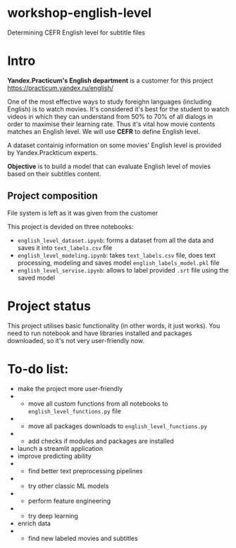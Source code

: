 # workshop-english-level
Determining CEFR English level for subtitle files

# Intro
**Yandex.Practicum's English department** is a customer for this project https://practicum.yandex.ru/english/

One of the most effective ways to study foreighn languages (including English) is to watch movies. It's considered it's best for the student to watch videos in which they can understand from 50% to 70% of all dialogs in order to maximise their learning rate. Thus it's vital how movie contents matches an English level. We will use **CEFR** to define English level.

A dataset containig information on some movies' English level is provided by Yandex.Prackticum experts.

**Objective** is to build a model that can evaluate English level of movies based on their subtitles content.

## Project composition

File system is left as it was given from the customer

This project is devided on three notebooks:
* `english_level_dataset.ipynb`: forms a dataset from all the data and saves it into `text_labels.csv` file
* `english_level_modeling.ipynb`: takes `text_labels.csv` file, does text processing, modeling and saves model `english_labels_model.pkl` file
* `english_level_servise.ipynb`: allows to label provided `.srt` file using the saved model

# Project status
 This project utilises basic functionality (in other words, it just works). You need to run notebook and have libraries installed and packages downloaded, so it's not very user-friendly now.
 
# To-do list:
* make the project more user-friendly
* * move all custom functions from all notebooks to `english_level_functions.py` file
* * move all packages downloads to `english_level_functions.py`
* * add checks if modules and packages are installed
* launch a streamlit application
* improve predicting ability
* * find better text preprocessing pipelines
* * try other classic ML models
* * perform feature engineering
* * try deep learning
* enrich data
* * find new labeled movies and subtitles